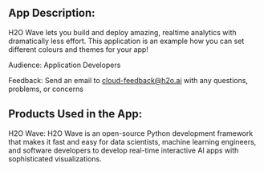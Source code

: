 ## App Description:

H2O Wave lets you build and deploy amazing, realtime analytics with dramatically less effort. This application is an example how you can set different colours and themes for your app!

Audience: Application Developers

Feedback: Send an email to cloud-feedback@h2o.ai with any questions, problems, or concerns

## Products Used in the App:

H2O Wave: H2O Wave is an open-source Python development framework that makes it fast and easy for data scientists, machine learning engineers, and software developers to develop real-time interactive AI apps with sophisticated visualizations.